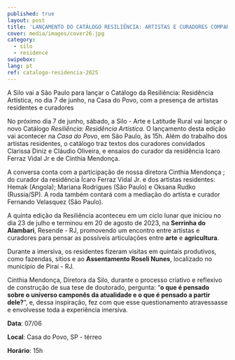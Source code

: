 ```yaml
---
published: true
layout: post
title: 'LANÇAMENTO DO CATÁLOGO RESILIÊNCIA: ARTISTAS E CURADORES COMPARTILHAM VIVÊNCIAS NA RESIDÊNCIA'
cover: media/images/cover26.jpg
category:
  - silo
  - residence
swipebox:
lang: pt
ref: catalogo-residencia-2025
---
```


A Silo vai a São Paulo para lançar o Catálogo da Resiliência: Residência Artística, no dia 7 de junho,  na Casa do Povo, com a presença de artistas residentes e curadores


No próximo dia 7 de junho, sábado, a Silo - Arte e Latitude Rural vai lançar o novo Catálogo _Resiliência: Residência Artística_. O lançamento desta edição vai acontecer na _Casa do Povo_, em São Paulo, às 15h.  Além do trabalho dos artistas residentes, o catálogo traz textos dos curadores convidados Clarissa Diniz e  Cláudio Oliveira, e ensaios do curador da residência Icaro Ferraz Vidal Jr e de Cinthia Mendonça. 

A conversa conta com a participação de nossa diretora Cinthia Mendonça ; do curador da residência Ícaro Ferraz Vidal Jr. e dos artistas residentes: Hemak (Angola); Mariana Rodrigues (São Paulo) e Oksana Rudko (Russia/SP). A roda também contará com a mediação do artista e curador Fernando Velasquez (São Paulo). 

A quinta edição da Resiliência aconteceu em um ciclo lunar que iniciou no dia 23 de julho e terminou em 20 de agosto de 2023,  na **Serrinha do Alambari**, Resende - RJ, promovendo um encontro entre artistas e curadores para pensar as possíveis articulações entre **arte** e **agricultura**.  

Durante a imersiva, os residentes fizeram visitas em quintais produtivos, como fazendas, sítios e ao **Assentamento Roseli Nunes**, localizado no município de Piraí - RJ.  

Cinthia Mendonça, Diretora da Silo, durante o processo criativo e reflexivo de construção de sua tese de doutorado, pergunta: “**o que é pensado sobre o universo camponês da atualidade e o que é pensado a partir dele?**”, e, dessa inspiração, fez com que esse questionamento atravessasse e envolvesse toda a experiência imersiva.  


**Data**: 07/06

**Local**: Casa do Povo, SP -  térreo

**Horário**: 15h
